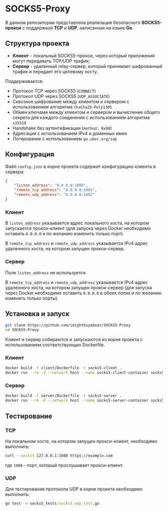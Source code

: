 # SOCKS5-Proxy

В данном репозитории представлена реализация безопасного **SOCKS5-прокси** с поддержкой **TCP** и **UDP**, написанная на языке **Go**.

## Структура проекта

- **Клиент** - локальный SOCKS5-прокси, через который приложения могут передавать TCP/UDP трафик;
- **Сервер** - удаленный relay-сервер, который принимает шифрованный трафик и передает его целевому хосту.

Поддерживается:

- Протокол TCP через SOCKS5 (`CONNECT`)
- Протокол UDP через SOCKS5 (`UDP_ASSOCIATE`)
- Сквозное шифрование между клиентом и сервером с использованием алгоритма `ChaCha20-Poly1305`
- Обмен ключами между клиентом и сервером и вычисление общего секрета для каждого соединения с использованием алгоритма `x25519`
- Handshake без аутентификации (`method: 0x00`)
- Адресация с использованием IPv4 и доменных имен
- Логирование с использованием `go.uber.org/zap`

## Конфигурация

Файл `config.json` в корне проекта содержит конфигурацию клиента и сервера:

```json
{
    "listen_address": "0.0.0.0:1080",
    "remote_tcp_address": "0.0.0.0:1081",
    "remote_udp_address": "0.0.0.0:1082"
}
```

### Клиент

В `listen_address` указывается адрес локального хоста, на котором запускается прокси-клиент (для запуска через Docker необходимо оставить `0.0.0.0` и по желанию изменить только порт).

В `remote_tcp_address` и `remote_udp_address` указывается IPv4 адрес удаленного хоста, на котором запущен прокси-сервер.

### Сервер

Поле `listen_address` не используется.

В `remote_tcp_address` и `remote_udp_address` указывается IPv4 адрес удаленного хоста, на котором запущен прокси-сервер (для запуска через Docker необходимо оставить `0.0.0.0` в обоих полях и по желанию изменить только порты).

## Установка и запуск

```bash
git clone https://github.com/imightbuyaboat/SOCKS5-Proxy
cd SOCKS5-Proxy
```

Клиент и сервер собираются и запускаются из корня проекта с использованием соответствующих Dockerfile.

### Клиент

```bash
docker build -f client/Dockerfile -t socks5-client .
docker run --rm -d --network host --name socks5-client-container socks5-client
```

### Сервер

```bash
docker build -f server/Dockerfile -t socks5-server .
docker run --rm -d --network host --name socks5-server-container socks5-server
```

## Тестирование

### TCP

На локальном хосте, на котором запущен прокси-клиент, необходимо выполнить:

```bash
curl --socks5 127.0.0.1:1080 https://example.com
```

где `1080` - порт, который прослушивает прокси-клиент.

### UDP

Для тестирования протокола UDP в корне проекта необходимо выполнить:

```cmd
go test -v socks5_tests/socks5_udp_test.go
```
